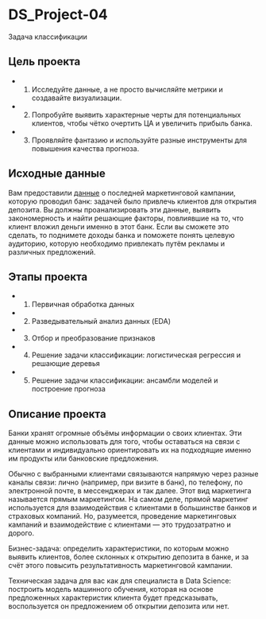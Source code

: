 # DS_Project-04
Задача классификации


## Цель проекта
* 1. Исследуйте данные, а не просто вычисляйте метрики и создавайте визуализации.
* 2. Попробуйте выявить характерные черты для потенциальных клиентов, чтобы чётко очертить ЦА и увеличить прибыль банка.
* 3. Проявляйте фантазию и используйте разные инструменты для повышения качества прогноза.

## Исходные данные
Вам предоставили [данные]([https://drive.google.com/file/d/1Ipfl14yM3xviqttYO9X74mo0MyViQ61n/view?usp=drive_link]) о последней маркетинговой кампании, которую проводил банк: задачей было привлечь клиентов для открытия депозита. Вы должны проанализировать эти данные, выявить закономерность и найти решающие факторы, повлиявшие на то, что клиент вложил деньги именно в этот банк. Если вы сможете это сделать, то поднимете доходы банка и поможете понять целевую аудиторию, которую необходимо привлекать путём рекламы и различных предложений.
 
## Этапы проекта
* 1. Первичная обработка данных
* 2. Разведывательный анализ данных (EDA)
* 3. Отбор и преобразование признаков
* 4. Решение задачи классификации: логистическая регрессия и решающие деревья
* 5. Решение задачи классификации: ансамбли моделей и построение прогноза

## Описание проекта

Банки хранят огромные объёмы информации о своих клиентах. Эти данные можно использовать для того, чтобы оставаться на связи с клиентами и индивидуально ориентировать их на подходящие именно им продукты или банковские предложения.

Обычно с выбранными клиентами связываются напрямую через разные каналы связи: лично (например, при визите в банк), по телефону, по электронной почте, в мессенджерах и так далее. Этот вид маркетинга называется прямым маркетингом. На самом деле, прямой маркетинг используется для взаимодействия с клиентами в большинстве банков и страховых компаний. Но, разумеется, проведение маркетинговых кампаний и взаимодействие с клиентами — это трудозатратно и дорого.

Бизнес-задача: определить характеристики, по которым можно выявить клиентов, более склонных к открытию депозита в банке, и за счёт этого повысить результативность маркетинговой кампании.

Техническая задача для вас как для специалиста в Data Science: построить модель машинного обучения, которая на основе предложенных характеристик клиента будет предсказывать, воспользуется он предложением об открытии депозита или нет.
